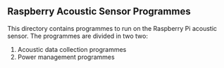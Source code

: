 ## Raspberry Acoustic Sensor Programmes
This directory contains programmes to run on the Raspberry Pi acoustic sensor. The programmes are divided in two two:

1. Acoustic data collection programmes
2. Power management programmes

